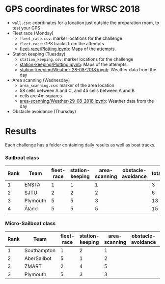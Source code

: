 # GPS coordinates for WRSC 2018

* `wall.csv`: coordinates for a location just outside the preparation room, to test your GPS
* Fleet race (Monday)
  * `fleet_race.csv`: marker locations for the challenge
  * `fleet-race`: GPS tracks from the attempts
  * [fleet-race/Plotting.ipynb](https://nbviewer.jupyter.org/github/WRSC/coordinates2018/blob/master/fleet-race/Plotting.ipynb): Maps of the attempts.
* Station keeping (Tuesday)
  * `station_keeping.csv`: marker locations for the challenge
  * [station-keeping/Plotting.ipynb](https://nbviewer.jupyter.org/github/WRSC/coordinates2018/blob/master/station-keeping/Plotting.ipynb): Maps of the attempts.
  * [station-keeping/Weather-28-08-2018.ipynb](https://nbviewer.jupyter.org/github/WRSC/coordinates2018/blob/master/station-keeping/Weather_28-08-2018.ipynb): Weather data from the day
* Area scanning (Wednesday)
  * `area_scanning.csv`: marker of the area location
  *  58 cells between A and C, and 45 cells between A and B
  *  cells are 4m squares
  * [area-scanning/Weather-29-08-2018.ipynb](https://nbviewer.jupyter.org/github/WRSC/coordinates2018/blob/master/area-scanning/Weather_29-08-2018.ipynb): Weather data from the day
* Obstacle avoidance (Thursday)


# Results
Each challenge has a folder containing daily results as well as boat tracks.


### Sailboat class
| Rank  | Team          | fleet-race | station-keeping | area-scanning | obstacle-avoidance | total |
| ----- | ------------- | -----      | --              | --            | --                 | --    |
| 1     | ENSTA         | 1          | 1               | 1             |                    | 3     |
| 2     | SJTU          | 2          | 2               | 2             |                    | 6     |
| 3     | Plymouth      | 5          | 5               | 3             |                    | 13    |
| 4     | Åland         | 5          | 5               | 5             |                    | 15    |


### Micro-Sailboat class
| Rank | Team          | fleet-race | station-keeping | area-scanning | obstacle-avoidance | total |
| ---- | ------------- | -----      | --              | --            | --                 | --    |
| 1    | Southampton   | 1          | 2               | 1             |                    | 4     |
| 2    | AberSailbot   | 5          | 1               | 2             |                    | 8     |
| 3    | ZMART         | 2          | 4               | 5             |                    | 11    |
| 3    | Plymouth      | 5          | 3               | 3             |                    | 11    |
